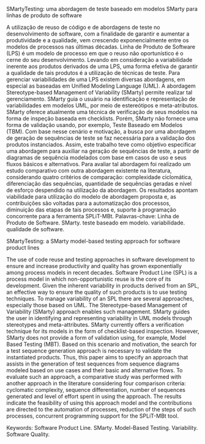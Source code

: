SMartyTesting: uma abordagem de teste baseado em modelos
SMarty para linhas de produto de software

A utilização de reuso de código e de abordagens de teste no desenvolvimento de software,
com a finalidade de garantir e aumentar a produtividade e a qualidade, vem crescendo
exponencialmente entre os modelos de processos nas últimas décadas. Linha de Produto
de Software (LPS) é um modelo de processo em que o reuso não oportunístico é o cerne
do seu desenvolvimento. Levando em consideração a variabilidade inerente aos produtos
derivados de uma LPS, uma forma efetiva de garantir a qualidade de tais produtos é a
utilização de técnicas de teste. Para gerenciar variabilidades de uma LPS existem diversas
abordagens, em especial as baseadas em Unified Modeling Language (UML). A abordagem
Stereotype-based Management of Variability (SMarty) permite realizar tal gerenciamento.
SMarty guia o usuário na identificação e representação de variabilidades em modelos UML,
por meio de estereótipos e meta-atributos. SMarty oferece atualmente uma técnica de
verificação de seus modelos na forma de inspeção baseada em checklists. Porém, SMarty
não fornece uma forma de validação usando, por exemplo, Teste Baseado em Modelos
(TBM). Com base nesse cenário e motivação, a busca por uma abordagem de geração de
sequências de teste se faz necessária para a validação dos produtos instanciados. Assim,
este trabalho teve como objetivo especificar uma abordagem para auxiliar na geração de
sequências de teste, a partir de diagramas de sequência modelados com base em casos de
uso e seus fluxos básicos e alternativos. Para avaliar tal abordagem foi realizado um estudo
comparativo com outra abordagem existente na literatura, considerando quatro critérios
de comparação: complexidade ciclomática, diferenciação das sequências, quantidade
de sequências geradas e nível de esforço despendido na utilização da abordagem. Os
resultados apontam viabilidade para utilização do modelo de abordagem proposta e, as
contribuições são voltadas para a automatização dos processos, diminuição das etapas de
tais processos e, suporte à programação concorrente para a ferramenta SPLiT-MBt.
Palavras-chave: Linha de Produto de Software. SMarty. teste baseado em modelo.
variabilidade. qualidade de software.


SMartyTesting: a SMarty model-based testing approach for software product lines

The use of code reuse and testing approaches in software development to ensure and
increase productivity and quality has grown exponentially among process models in recent
decades. Software Product Line (SPL) is a process model in which non-opportunistic reuse
is the core of its development. Given the inherent variability in products derived from an
SPL, an effective way to ensure the quality of such products is to use testing techniques.
To manage variability of an SPL there are several approaches, especially those based on
UML. The Stereotype-based Management of Variability (SMarty) approach enables such
management. SMarty guides the user in identifying and representing variability in UML
models through stereotypes and meta-attributes. SMarty currently offers a verification
technique for its models in the form of checklist-based inspection. However, SMarty does
not provide a form of validation using, for example, Model Based Testing (MBT). Based
on this scenario and motivation, the search for a test sequence generation approach is
necessary to validate the instantiated products. Thus, this paper aims to specify an
approach that assists in the generation of test sequences from sequence diagrams modeled
based on use cases and their basic and alternative flows. To evaluate such an approach, a
comparative study was performed with another approach in the literature considering
four comparison criteria: cyclomatic complexity, sequence differentiation, number of
sequences generated and level of effort spent in using the approach. The results indicate
the feasibility of using this approach model and the contributions are directed to the
automation of processes, reduction of the steps of such processes, concurrent programming
support for the SPLiT-MBt tool.

Keywords: Software Product Line. SMarty. Model-Based Testing. Variability. Software
Quality.
